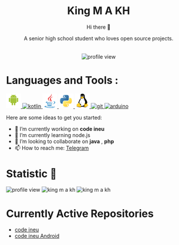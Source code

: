 <div align="center">
<h1>King M A KH </h1>
 <p>
Hi there 👋

A senior high school student who loves open source projects.
 </p>
 </br>

 <img align="center" src="https://github-profile-trophy.vercel.app/?username=king-m-a-kh-85&row=1" alt="profile view"/>
</div>


# Languages and Tools :

<p align="left">

<a href="https://developer.android.com" target="_blank">
 <img src="https://raw.githubusercontent.com/devicons/devicon/master/icons/android/android-original-wordmark.svg" alt="android" width="40" height="40"/>
</a>

<a href="https://kotlinlang.org" target="_blank">
 <img src="https://www.vectorlogo.zone/logos/kotlinlang/kotlinlang-icon.svg" alt="kotlin" width="40" height="40"/>
</a>

<a href="https://www.java.com" target="_blank">
 <img src="https://raw.githubusercontent.com/devicons/devicon/master/icons/java/java-original.svg" alt="java" width="40" height="40"/>
</a>

<a href="https://www.python.org" target="_blank">
 <img src="https://raw.githubusercontent.com/devicons/devicon/master/icons/python/python-original.svg" alt="python" width="40" height="40"/>
</a>

<a href="https://www.linux.org/" target="_blank">
 <img src="https://raw.githubusercontent.com/devicons/devicon/master/icons/linux/linux-original.svg" alt="linux" width="40" height="40"/>
</a>

<a href="https://git-scm.com/" target="_blank">
 <img src="https://www.vectorlogo.zone/logos/git-scm/git-scm-icon.svg" alt="git" width="40" height="40"/>
</a>

<a href="https://www.arduino.cc/" target="_blank">
 <img src="https://cdn.worldvectorlogo.com/logos/arduino-1.svg" alt="arduino" width="40" height="40"/>
 </a>
</p>

Here are some ideas to get you started:

- 🔭 I’m currently working on **code ineu**
- 🌱 I’m currently learning node.js
- 👯 I’m looking to collaborate on **java** , **php**
- 📫 How to reach me: [Telegram](https://t.me/king_m_a_kh)

# Statistic 🏅
![profile view](https://github-readme-stats.vercel.app/api?username=king-m-a-kh-85&show_icons=true&count_private=true&bg_color=00000000&text_color=808080&hide_border=true)
![king m a kh](https://github-readme-streak-stats.herokuapp.com?user=king-m-a-kh-85&theme=onedark&hide_border=true&background=00000000&stroke=80808080)
![king m a kh](https://github-readme-stats.vercel.app/api/wakatime?username=king_M_A_KH&show_icons=true&layout=compact&bg_color=00000000&text_color=808080&hide_border=true)
# Currently Active Repositories

- [code ineu](https://github.com/king-m-a-kh-85/code-ineu)
- [code ineu Android](https://github.com/king-m-a-kh-85/code-ineu-Android)
